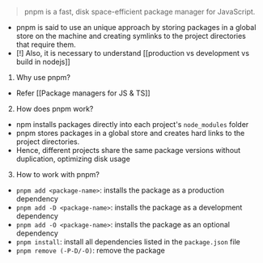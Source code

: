> pnpm is a fast, disk space-efficient package manager for JavaScript. 

- pnpm is said to use an unique approach by storing packages in a global store on the machine and creating symlinks to the project directories that require them.
- [!] Also, it is necessary to understand [[production vs development vs build in nodejs]]

1. Why use pnpm? 
  - Refer [[Package managers for JS & TS]]

2. How does pnpm work?
  - npm installs packages directly into each project's `node_modules` folder
  - pnpm stores packages in a global store and creates hard links to the project directories.
  - Hence, different projects share the same package versions without duplication, optimizing disk usage

3. How to work with pnpm?
  - `pnpm add <package-name>`: installs the package as a production dependency
  - `pnpm add -D <package-name>`: installs the package as a development dependency
  - `pnpm add -O <package-name>`: installs the package as an optional dependency
  - `pnpm install`: install all dependencies listed in the `package.json` file
  - `pnpm remove (-P-D/-O)`: remove the package

